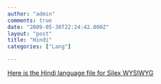 ```yaml
---
author: "admin"
comments: true
date: "2009-05-30T22:24:42.000Z"
layout: "post"
title: "Hindi"
categories: ["Lang"]

---
```

[
Here is the Hindi language file for Silex WYSIWYG
](http://wp-manager.silex-ria.org/wp-content/uploads/2009/05/hi.zip)


